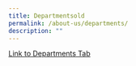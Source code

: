 ```yaml
---
title: Departmentsold
permalink: /about-us/departments/
description: ""
---
```





<a href="/about-us/departments/english-language">Link to Departments Tab</a>
